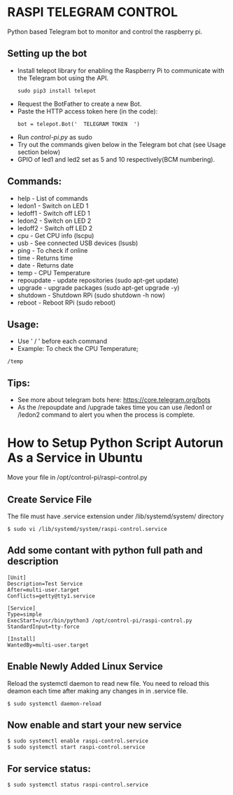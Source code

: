 # RASPI TELEGRAM CONTROL

Python based Telegram bot to monitor and control the raspberry pi.

## Setting up the bot
- Install telepot library for enabling the Raspberry Pi to communicate with the Telegram bot using the API.
  ```
  sudo pip3 install telepot
  ```
- Request the BotFather to create a new Bot.
- Paste the HTTP access token here (in the code):
  ```
  bot = telepot.Bot('  TELEGRAM TOKEN  ')
  ```
 - Run *control-pi.py* as sudo 
 - Try out the commands given below in the Telegram bot chat (see Usage section below)
 - GPIO of led1 and led2 set as 5 and 10 respectively(BCM numbering).
## Commands:


- help - List of commands
- ledon1 - Switch on LED 1
- ledoff1 - Switch off LED 1
- ledon2 - Switch on LED 2
- ledoff2 - Switch off LED 2
- cpu - Get CPU info (lscpu)
- usb - See connected USB devices (lsusb)
- ping - To check if online
- time - Returns time
- date - Returns date
- temp - CPU Temperature
- repoupdate - update repositories (sudo apt-get update)
- upgrade - upgrade packages (sudo apt-get upgrade -y)
- shutdown - Shutdown RPi (sudo shutdown -h now)
- reboot - Reboot RPi (sudo reboot)

## Usage:
- Use ' / ' before each command
- Example: To check the CPU Temperature;
 ```
 /temp
 ```
## Tips:
- See more about telegram bots here: https://core.telegram.org/bots
- As the /repoupdate and /upgrade takes time you can use /ledon1 or /ledon2 command to alert you when the process is complete.




# How to Setup Python Script Autorun As a Service in Ubuntu 

Move your file in /opt/control-pi/raspi-control.py

## Create Service File
The file must have .service extension under /lib/systemd/system/ directory

```
$ sudo vi /lib/systemd/system/raspi-control.service
```
## Add some contant with python full path and description

```
[Unit]
Description=Test Service
After=multi-user.target
Conflicts=getty@tty1.service

[Service]
Type=simple
ExecStart=/usr/bin/python3 /opt/control-pi/raspi-control.py
StandardInput=tty-force

[Install]
WantedBy=multi-user.target
```

## Enable Newly Added Linux Service
Reload the systemctl daemon to read new file. You need to reload this deamon each time after making any changes in in .service file.

```
$ sudo systemctl daemon-reload
```

## Now enable and start your new service

```
$ sudo systemctl enable raspi-control.service
$ sudo systemctl start raspi-control.service
```

## For service status:

```
$ sudo systemctl status raspi-control.service
```
